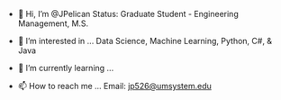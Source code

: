 - 👋 Hi, I’m @JPelican
Status: Graduate Student - Engineering Management, M.S.

- 👀 I’m interested in ...
Data Science, Machine Learning, Python, C#, & Java

- 🌱 I’m currently learning ...


- 📫 How to reach me ...
Email: jp526@umsystem.edu

<!---
JPelican/JPelican is a ✨ special ✨ repository because its `README.md` (this file) appears on your GitHub profile.
You can click the Preview link to take a look at your changes.
--->
